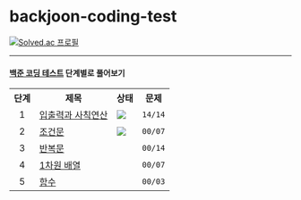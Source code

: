 # backjoon-coding-test

[![Solved.ac 프로필](http://mazassumnida.wtf/api/v2/generate_badge?boj=xlzt2002)](https://solved.ac/xlzt2002)

---
#### [백준 코딩 테스트](https://www.acmicpc.net/step) 단계별로 풀어보기

<table>
    <tr>
        <th style="text-align: center">단계</th>
        <th style="text-align: center">제목</th>
        <th style="text-align: center">상태</th>
        <th style="text-align: center">문제</th>
    </tr>
    <tr>
        <td align="center">1</td>
        <td><a href="https://www.acmicpc.net/step/1">입출력과 사칙연산</a></td>
         <td><a href="https://github.com/yeojin822/backjoon-coding-test/blob/main/src/main/java/%EC%9E%85%EC%B6%9C%EB%A0%A5%EA%B3%BC%EC%82%AC%EC%B9%99%EC%97%B0%EC%82%B0/Main.java"><img align="center" src="https://img.shields.io/badge/완료-6DB33F?style=flat-square"/></a></td>
        <td><code>14/14</code></td>
    </tr>
    <tr>
        <td align="center">2</td>
        <td><a href="https://www.acmicpc.net/step/4">조건문</a></td>
         <td><a href="https://github.com/yeojin822/backjoon-coding-test/blob/main/src/main/java/%EC%9E%85%EC%B6%9C%EB%A0%A5%EA%B3%BC%EC%82%AC%EC%B9%99%EC%97%B0%EC%82%B0/Main.java"><img align="center" src="https://img.shields.io/badge/진행중-0076C0?style=flat-square"/></a></td>
        <td><code>00/07</code></td>
    </tr>
        <tr>
        <td align="center">3</td>
        <td><a href="https://www.acmicpc.net/step/3">반복문</a></td>
        <td></td>
        <td><code>00/14</code></td>
    </tr>
        <tr>
        <td align="center">4</td>
        <td><a href="https://www.acmicpc.net/step/6">1차원 배열</a></td>
         <td></td>
        <td><code>00/07</code></td>
    </tr>
        <tr>
        <td align="center">5</td>
        <td><a href="https://www.acmicpc.net/step/5">함수</a></td>
         <td></td>
        <td><code>00/03</code></td>
    </tr>
</table>

